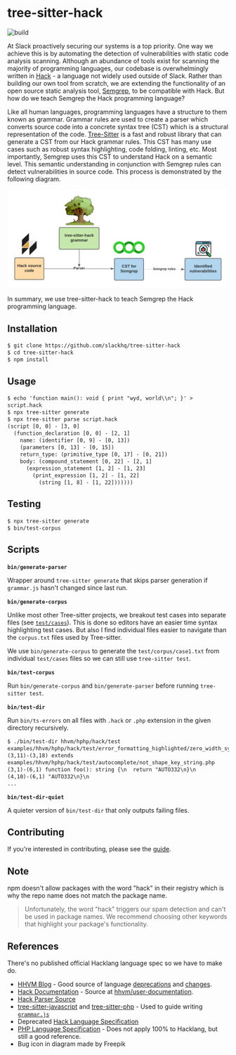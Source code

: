 # tree-sitter-hack

![build](https://github.com/slackhq/tree-sitter-hack/actions/workflows/ci.yml/badge.svg)

At Slack proactively securing our systems is a top priority. One way we achieve this is by automating the detection of vulnerabilities with static code analysis scanning. Although an abundance of tools exist for scanning the majority of programming languages, our codebase is overwhelmingly written in [Hack](https://hacklang.org/) - a language not widely used outside of Slack. Rather than building our own tool from scratch, we are extending the functionality of an open source static analysis tool, [Semgrep](https://github.com/returntocorp/semgrep), to be compatible with Hack. But how do we teach Semgrep the Hack programming language?

Like all human languages, programming languages have a structure to them known as grammar. Grammar rules are used to create a parser which converts source code into a concrete syntax tree (CST) which is a structural representation of the code. [Tree-Sitter](https://github.com/tree-sitter/tree-sitter) is a fast and robust library that can generate a CST from our Hack grammar rules. This CST has many use cases such as robust syntax highlighting, code folding, linting, etc. Most importantly, Semgrep uses this CST to understand Hack on a semantic level. This semantic understanding in conjunction with Semgrep rules can detect vulnerabilities in source code. This process is demonstrated by the following diagram.

![tree-sitter-hack use in Semgrep](diagram.png)

In summary, we use tree-sitter-hack to teach Semgrep the Hack programming language.

## Installation

```
$ git clone https://github.com/slackhq/tree-sitter-hack
$ cd tree-sitter-hack
$ npm install
```
## Usage

```
$ echo 'function main(): void { print "wyd, world\\n"; }' > script.hack
$ npx tree-sitter generate
$ npx tree-sitter parse script.hack
(script [0, 0] - [3, 0]
  (function_declaration [0, 0] - [2, 1]
    name: (identifier [0, 9] - [0, 13])
    (parameters [0, 13] - [0, 15])
    return_type: (primitive_type [0, 17] - [0, 21])
    body: (compound_statement [0, 22] - [2, 1]
      (expression_statement [1, 2] - [1, 23]
        (print_expression [1, 2] - [1, 22]
          (string [1, 8] - [1, 22]))))))
```

## Testing
```
$ npx tree-sitter generate
$ bin/test-corpus
```

## Scripts

**`bin/generate-parser`**

Wrapper around `tree-sitter generate` that skips parser generation if `grammar.js` hasn't changed since last run.

**`bin/generate-corpus`**

Unlike most other Tree-sitter projects, we breakout test cases into separate files (see [`test/cases`](test/cases)). This is done so editors have an easier time syntax highlighting test cases. But also I find individual files easier to navigate than the `corpus.txt` files used by Tree-sitter.

We use `bin/generate-corpus` to generate the `test/corpus/case1.txt` from individual `test/cases` files so we can still use `tree-sitter test`.

**`bin/test-corpus`**

Run `bin/generate-corpus` and `bin/generate-parser` before running `tree-sitter test`.

**`bin/test-dir`**

Run `bin/ts-errors` on all files with `.hack` or `.php` extension in the given directory recursively.

```
$ ./bin/test-dir hhvm/hphp/hack/test
examples/hhvm/hphp/hack/test/error_formatting_highlighted/zero_width_syntax_err.php
(3,11)-(3,18) extends
examples/hhvm/hphp/hack/test/autocomplete/not_shape_key_string.php
(3,1)-(6,1) function foo(): string {\n  return "AUTO332\n}\n
(4,10)-(6,1) "AUTO332\n}\n
...
```

**`bin/test-dir-quiet`**

A quieter version of `bin/test-dir` that only outputs failing files.

## Contributing

If you're interested in contributing, please see the [guide](.github/CONTRIBUTING.md).

## Note

npm doesn't allow packages with the word "hack" in their registry which is why the repo
name does not match the package name.

> Unfortunately, the word "hack" triggers our spam detection and can't be used in package names. We recommend choosing other keywords that highlight your package's functionality.

## References

There's no published official Hacklang language spec so we have to make do.

- [HHVM Blog](https://hhvm.com/blog/) - Good source of language [deprecations](https://hhvm.com/blog/2019/10/01/deprecating-references.html) and [changes](https://hhvm.com/blog/2020/07/06/hhvm-4.65.html#breaking-changes).
- [Hack Documentation](https://docs.hhvm.com/hack/) - Source at [hhvm/user-documentation](https://github.com/hhvm/user-documentation).
- [Hack Parser Source](https://github.com/facebook/hhvm/tree/4da98da2f5ddc0989d3d150dddc1b06ee4087440/hphp/hack/src/parser)
- [tree-sitter-javascript](https://github.com/tree-sitter/tree-sitter-javascript) and [tree-sitter-php](https://github.com/tree-sitter/tree-sitter-php) - Used to guide writing [`grammar.js`](grammar.js)
- Deprecated [Hack Language Specification](https://github.com/facebookarchive/hack-langspec)
- [PHP Language Specification](https://github.com/php/php-langspec) -
  Does not apply 100% to Hacklang, but still a good reference.
- Bug icon in diagram made by Freepik
